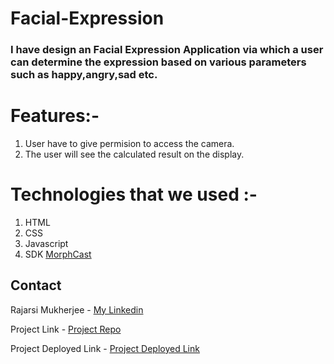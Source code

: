 # Facial-Expression

### I have design an Facial Expression Application via which a user can determine the expression based on various parameters such as happy,angry,sad etc.

  
# Features:-
1. User have to give permision to access the camera.
2. The user will see the calculated result on the display.


# Technologies that we used :-
1. HTML
2. CSS
3. Javascript
4. SDK [MorphCast](https://www.morphcast.com/)


## Contact

Rajarsi Mukherjee - [My Linkedin]( )

Project Link - [Project Repo]( )

Project Deployed Link - [Project Deployed Link](https://face-check.vercel.app)


 
 
